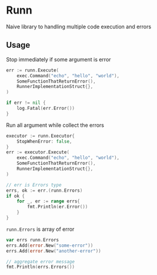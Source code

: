 # Runn

Naive library to handling multiple code execution and errors 

## Usage

Stop immediately if some argument is error
```go
err := runn.Execute(
    exec.Command("echo", "hello", "world"),
    SomeFunctionThatReturnError(), 
    RunnerImplementationStruct{},
)

if err != nil {
    log.Fatal(err.Error())
}
```

Run all argument while collect the errors
```go
executor := runn.Executor{
    StopWhenError: false,
}
err := executor.Execute(
    exec.Command("echo", "hello", "world"),
    SomeFunctionThatReturnError(), 
    RunnerImplementationStruct{},
)

// err is Errors type
errs, ok := err.(runn.Errors)
if ok {
    for _, er := range errs{
        fmt.Println(er.Error())
    }    
}
```

`runn.Errors` is array of error
```go
var errs runn.Errors
errs.Add(error.New("some-error"))
errs.Add(error.New("another-error"))

// aggregate error message
fmt.Println(errs.Errors())
```
